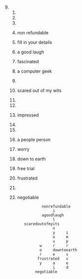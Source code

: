 9.
    1.
    2.
    3.
    4. non refundable
    5. fill in your details
    6. a good laugh
    7. fascinated
    8. a computer geek
    9.
    10. scared out of my wits
    11.
    12.
    13. impressed
    14.
    15.
    16. a people person
    17. worry
    18. down to earth
    19. free trial
    20. frustrated
    21.
    22. negotiable




                       nonrefundable
                            i
                       agoodlaugh
                            l
               scaredoutofmyits
                            n
                            y     i
                            o     m
                            u     p
                      w     r     r
                      o     downtoearth
                      r     e     s
                     frustrated   s
                      y     a     e
                            i     d
                    negotiable